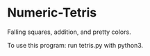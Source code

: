 Numeric-Tetris
==============

Falling squares, addition, and pretty colors.

To use this program: run tetris.py with python3.
